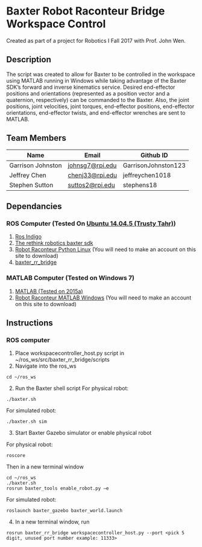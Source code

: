 # Baxter Robot Raconteur Bridge Workspace Control
Created as part of a project for Robotics I Fall 2017 with Prof. John Wen.

## Description
The script was created to allow for Baxter to be controlled in the workspace using MATLAB running in Windows while taking advantage of the Baxter SDK’s forward and inverse kinematics service. Desired end-effector positions and orientations (represented as a position vector and a quaternion, respectively) can be commanded to the Baxter. Also, the joint positions, joint velocities, joint torques, end-effector positions, end-effector orientations, end-effector twists, and end-effector wrenches are sent to MATLAB. 
## Team Members
Name              | Email           | Github ID
------------------|-----------------|--------------------
Garrison Johnston | johnsg7@rpi.edu | GarrisonJohnston123
Jeffrey Chen      | chenj33@rpi.edu | jeffreychen1018
Stephen Sutton    | suttos2@rpi.edu | stephens18

## Dependancies
### ROS Computer (Tested On [Ubuntu 14.04.5 (Trusty Tahr)]( http://releases.ubuntu.com/14.04/))
1. [Ros Indigo](http://wiki.ros.org/indigo/Installation/Ubuntu) 
2. [The rethink robotics baxter sdk](http://sdk.rethinkrobotics.com/wiki/Main_Page)
3. [Robot Raconteur Python Linux](https://robotraconteur.com/Download?accept=Accept) (You will need to make an account on this site to download)
4. [baxter_rr_bridge]( https://github.com/rpiRobotics/baxter_rr_bridge)
### MATLAB Computer (Tested on Windows 7)
1.  [MATLAB (Tested on 2015a)]( https://www.mathworks.com/products/new_products/release2015a.html)
2. [Robot Raconteur MATLAB Windows](https://robotraconteur.com/Download?accept=Accept) (You will need to make an account on this site to download)
## Instructions
### ROS computer
1. Place workspacecontroller_host.py script in ~/ros_ws/src/baxter_rr_bridge/scripts
2. Navigate into the ros_ws
```
cd ~/ros_ws
```
2.  Run the Baxter shell script
For physical robot:
```
./baxter.sh
```
For simulated robot:
```
./baxter.sh sim
```
3. Start Baxter Gazebo simulator or enable physical robot

For physical robot: 
```
roscore
```
Then in a new terminal window
```
cd ~/ros_ws
./baxter.sh
rosrun baxter_tools enable_robot.py –e
```
For simulated robot:
```
roslaunch baxter_gazebo baxter_world.launch
```
4. In a new terminal window, run
```
rosrun baxter_rr_bridge workspacecontroller_host.py --port <pick 5 digit, unused port number example: 11333> 
```


